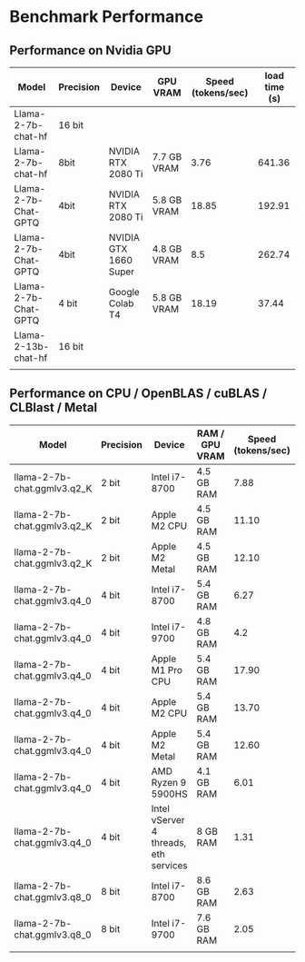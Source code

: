 # Benchmark Performance

## Performance on Nvidia GPU

| Model                             | Precision | Device | GPU VRAM | Speed (tokens/sec) | load time (s) |
| --------------------------------- | --------- | ---------- | ---------------------- | ---------------- | ---------------- |
| Llama-2-7b-chat-hf | 16 bit |  |  |              |              |
| Llama-2-7b-chat-hf          |   8bit   | NVIDIA RTX 2080 Ti    | 7.7 GB VRAM | 3.76 | 641.36 |
| Llama-2-7b-Chat-GPTQ        |   4bit   | NVIDIA RTX 2080 Ti    | 5.8 GB VRAM | 18.85 | 192.91 |
| Llama-2-7b-Chat-GPTQ        |   4bit   | NVIDIA GTX 1660 Super | 4.8 GB VRAM | 8.5   | 262.74        |
| Llama-2-7b-Chat-GPTQ | 4 bit | Google Colab T4 | 5.8 GB VRAM | 18.19 | 37.44 |
| Llama-2-13b-chat-hf               |   16 bit   |  |                  |                  |                  |
|  |  | |  | | |

## Performance on CPU / OpenBLAS / cuBLAS / CLBlast / Metal

| Model                             | Precision | Device | RAM / GPU VRAM | Speed (tokens/sec) | load time (s) |
| --------------------------------- | --------- | ---------- | ---------------------- | ---------------- | ---------------- |
| llama-2-7b-chat.ggmlv3.q2_K | 2 bit     | Intel i7-8700 | 4.5 GB RAM     | 7.88               | 31.90         |
| llama-2-7b-chat.ggmlv3.q2_K | 2 bit | Apple M2 CPU | 4.5 GB RAM | 11.10 | 0.10 |
| llama-2-7b-chat.ggmlv3.q2_K | 2 bit | Apple M2 Metal | 4.5 GB RAM | 12.10 | 0.12 |
| llama-2-7b-chat.ggmlv3.q4_0 | 4 bit     | Intel i7-8700 | 5.4 GB RAM     | 6.27            | 173.15 |
| llama-2-7b-chat.ggmlv3.q4_0 | 4 bit     | Intel i7-9700 | 4.8 GB RAM   | 4.2                 | 87.9        |
| llama-2-7b-chat.ggmlv3.q4_0 | 4 bit | Apple M1 Pro CPU | 5.4 GB RAM | 17.90 | 0.18 |
| llama-2-7b-chat.ggmlv3.q4_0 | 4 bit     | Apple M2 CPU | 5.4 GB RAM | 13.70 | 0.13 |
| llama-2-7b-chat.ggmlv3.q4_0 | 4 bit | Apple M2 Metal | 5.4 GB RAM | 12.60 | 0.10 |
| llama-2-7b-chat.ggmlv3.q4_0 | 4 bit | AMD Ryzen 9 5900HS | 4.1 GB RAM | 6.01 | 0.15 |
| llama-2-7b-chat.ggmlv3.q4_0 | 4 bit | Intel vServer 4 threads, eth services | 8 GB RAM | 1.31 | 0.5|
| llama-2-7b-chat.ggmlv3.q8_0 | 8 bit | Intel i7-8700 | 8.6 GB RAM | 2.63 | 336.57 |
| llama-2-7b-chat.ggmlv3.q8_0 | 8 bit     | Intel i7-9700 | 7.6 GB RAM   | 2.05              | 302.9    |
|  |  |  |  |  |  |


